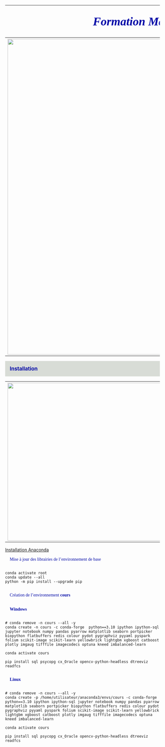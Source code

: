 <table>
<tr>                                                                                   
     <th>
         <div style='padding:15px;color:#030aa7;font-size:240%;text-align: center;font-style: italic;font-weight: bold;font-family: Georgia, serif'>Formation MachineLearning</div>
     </th>
     <th><img src="https://raw.githubusercontent.com/rbizoi/MachineLearning/refs/heads/master/images/ml_logo.png" width="96"></th>
 </tr>
<tr>                                                                                   
     <th><img src="https://raw.githubusercontent.com/rbizoi/MachineLearning/refs/heads/master/images/Machine-Learning.jpg" width="1024"></th>
 </tr>    
</table>

<b><div style='padding:15px;background-color:#d8dcd6;color:#030aa7;font-size:120%;text-align: left'>Installation</div></b>




<table>
    <tr>                                                                                   
         <th><a href="https://www.anaconda.com/download">
               <img src="https://raw.githubusercontent.com/rbizoi/MachineLearning/refs/heads/master/images/anaconda.png" width="512">
             </a>
         </th>
    </tr>    
</table>
<a href="https://www.anaconda.com/download">Installation Anaconda</a>

<div style='padding:15px;color:#030aa7;font-size:100%;text-align: left;font-family: Georgia, serif'>Mise à jour des librairies de l’environnement de base</div>

```
conda activate root
conda update --all
python -m pip install --upgrade pip
```
<div style='padding:15px;color:#030aa7;font-size:100%;text-align: left;font-family: Georgia, serif'>Création de l’environnement <b>cours</b> </div>
<div style='padding:15px;color:#030aa7;font-size:100%;text-align: left;font-family: Georgia, serif'><b>Windows</b> </div>

```
# conda remove -n cours --all -y
conda create -n cours -c conda-forge  python==3.10 ipython ipython-sql jupyter notebook numpy pandas pyarrow matplotlib seaborn portpicker biopython flatbuffers redis colour pydot pygraphviz pyyaml pyspark folium scikit-image scikit-learn yellowbrick lightgbm xgboost catboost plotly imgaug tifffile imagecodecs optuna kneed imbalanced-learn

conda activate cours

pip install sql psycopg cx_Oracle opencv-python-headless dtreeviz readfcs
```

<div style='padding:15px;color:#030aa7;font-size:100%;text-align: left;font-family: Georgia, serif'><b>Linux</b> </div>

```
# conda remove -n cours --all -y
conda create -p /home/utilisateur/anaconda3/envs/cours -c conda-forge  python==3.10 ipython ipython-sql jupyter notebook numpy pandas pyarrow matplotlib seaborn portpicker biopython flatbuffers redis colour pydot pygraphviz pyyaml pyspark folium scikit-image scikit-learn yellowbrick lightgbm xgboost catboost plotly imgaug tifffile imagecodecs optuna kneed imbalanced-learn

conda activate cours

pip install sql psycopg cx_Oracle opencv-python-headless dtreeviz readfcs
```


